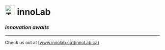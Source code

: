 # <img src="https://www.innolab.ca/static/img/favicon.ico" alt="The innoLab logo." width="32px"/> innoLab #
### *innovation awaits* ###
 ---
 Check us out at [www.innolab.ca](innoLab.ca)

